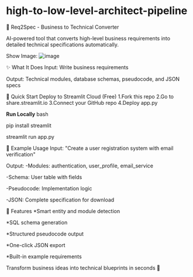 # high-to-low-level-architect-pipeline
🔧 Req2Spec - Business to Technical Converter  

AI-powered tool that converts high-level business requirements into detailed technical specifications automatically.  


Show Image:
![image](https://github.com/user-attachments/assets/e95fb815-dd09-4ae4-979a-c53167974e52)

✨ What It Does
Input: Write business requirements  

Output: Technical modules, database schemas, pseudocode, and JSON specs  

🚀 Quick Start
Deploy to Streamlit Cloud (Free)
1.Fork this repo
2.Go to share.streamlit.io
3.Connect your GitHub repo
4.Deploy app.py


**Run Locally**
bash  

pip install streamlit  

streamlit run app.py  


📝 Example Usage
Input:
"Create a user registration system with email verification"

  
Output:
-Modules: authentication, user_profile, email_service  

-Schema: User table with fields  

-Pseudocode: Implementation logic  

-JSON: Complete specification for download  




🎯 Features
*Smart entity and module detection

*SQL schema generation  

*Structured pseudocode output  

*One-click JSON export  

*Built-in example requirements  





  
Transform business ideas into technical blueprints in seconds 🚀



